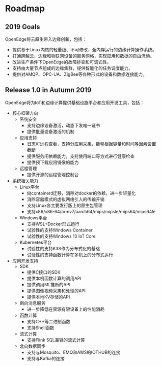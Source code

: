 # Roadmap

## 2019 Goals

OpenEdge将云原生带入边缘创新，包括：

- 提供基于Linux内核的轻量级、不可修改、全内存运行的边缘计算操作系统。
- 打通跨越云、边缘和物联网设备的服务网格，实现应用和数据的自由流动。
- 改进生产条件下OpenEdge的故障排查和可调式性。
- 支持由大量节点组成的边缘集群，提供智能化的任务调度能力。
- 提供对AMQP、OPC-UA、ZigBee等各种形式的设备和数据连接能力。

## Release 1.0 in Autumn 2019

OpenEdge将为IoT和边缘计算提供基础设施平台和应用开发工具，包括：
- 核心框架方向
   - 系统安全
      - 支持边缘设备激活，动态下发唯一证书
      - 提供批量设备激活的机制
   - 应用支持
      - 日志可远程查看，支持分应用采集，能够根据容量和时间等因素设置截断
      - 提供服务间依赖能力，支持使用端口等方式进行健康检查
      - 提供预下载应用镜像的能力
   - 远程管理
      - 提供开源的远程管理控制台
- 系统相关能力
   - Linux平台
      - 向containerd迁移，消除对docker的依赖，进一步轻量化
      - 消除容器模式的虚拟网络引入的传输开销
      - 支持Linux各主要发行版上的原生包管理
      - 支持x86/x86-64/armv7/aarch64/mips/mipsle/mips64/mips64le
   - Windows平台
      - 支持WSL+Docker形式运行
      - 试验性的支持Windows Container
      - 试验性的支持Windows 10 IoT Core
   - Kubernetes平台
      - 试验性的支持K3S作为分布式化的基础
      - 试验性的支持函数计算在多机上的分布式运行
- 应用开发支持
   - SDK
      - 提供C接口的SDK
      - 提供本机函数计算的调用API
      - 提供调用ML推断的API
      - 提供图像视频采集和处理的API
      - 提供本地KV存储的API
   - 南向消息服务
      - 进一步降低在资源有限设备上的性能消耗
   - 函数计算
      - 支持C++等二进制函数
      - 支持Shell函数
   - 流式计算
      - 支持Flink SQL兼容的流式计算
   - 北向数据同步
      - 支持与Mosquito、EMQ和AWS的IOTHUB的连接
      - 支持与Kafka的连接
